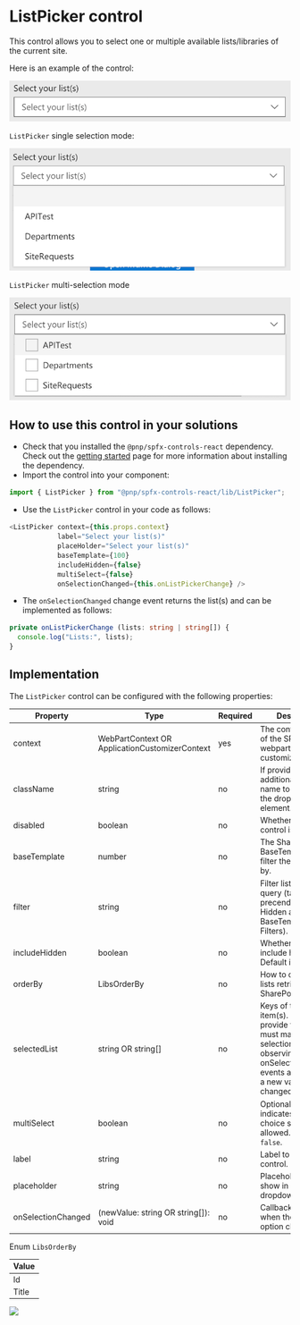 # ListPicker control

This control allows you to select one or multiple available lists/libraries of the current site.

Here is an example of the control:

![ListPicker initial](../assets/ListPicker-initial.png)

`ListPicker` single selection mode:

![ListPicker single selection](../assets/ListPicker-single.png)

`ListPicker` multi-selection mode

![ListPicker multi selection](../assets/ListPicker-multi.png)

## How to use this control in your solutions

- Check that you installed the `@pnp/spfx-controls-react` dependency. Check out the [getting started](../../#getting-started) page for more information about installing the dependency.
- Import the control into your component:

```TypeScript
import { ListPicker } from "@pnp/spfx-controls-react/lib/ListPicker";
```

- Use the `ListPicker` control in your code as follows:

```TypeScript
<ListPicker context={this.props.context}
            label="Select your list(s)"
            placeHolder="Select your list(s)"
            baseTemplate={100}
            includeHidden={false}
            multiSelect={false}
            onSelectionChanged={this.onListPickerChange} />
```

- The `onSelectionChanged` change event returns the list(s) and can be implemented as follows:

```TypeScript
private onListPickerChange (lists: string | string[]) {
  console.log("Lists:", lists);
}
```

## Implementation

The `ListPicker` control can be configured with the following properties:

| Property | Type | Required | Description |
| ---- | ---- | ---- | ---- |
| context | WebPartContext OR ApplicationCustomizerContext | yes | The context object of the SPFx loaded webpart or customizer. |
| className | string | no | If provided, additional class name to provide on the dropdown element. |
| disabled | boolean | no | Whether or not the control is disabled. |
| baseTemplate | number | no | The SharePoint BaseTemplate ID to filter the list options by. |
| filter | string | no | Filter list from OData query (takes precendents over Hidden and BaseTemplate Filters). |
| includeHidden | boolean | no | Whether or not to include hidden lists. Default is `true`. |
| orderBy | LibsOrderBy | no | How to order the lists retrieved from SharePoint. |
| selectedList | string OR string[] | no | Keys of the selected item(s). If you provide this, you must maintain selection state by observing onSelectionChanged events and passing a new value in when changed. |
| multiSelect | boolean | no | Optional mode indicates if multi-choice selections is allowed. Default to `false`. |
| label | string | no | Label to use for the control. |
| placeholder | string | no | Placeholder label to show in the dropdown. |
| onSelectionChanged | (newValue: string OR string[]): void | no | Callback function when the selected option changes. |

Enum `LibsOrderBy`

| Value |
| ---- |
| Id |
| Title |

![](https://telemetry.sharepointpnp.com/sp-dev-fx-controls-react/wiki/controls/ListPicker)
